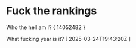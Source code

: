 # Fuck the rankings

Who the hell am I?
{ 14052482 }

What fucking year is it?
[ 2025-03-24T19:43:20Z ]
